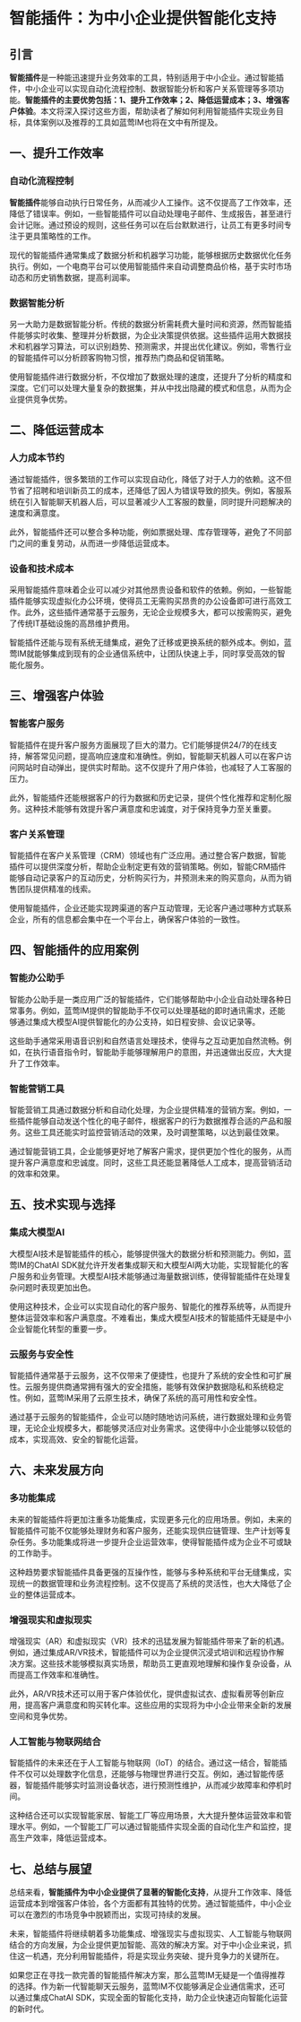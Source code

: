 # **智能插件：为中小企业提供智能化支持**

## 引言

**智能插件**是一种能迅速提升业务效率的工具，特别适用于中小企业。通过智能插件，中小企业可以实现自动化流程控制、数据智能分析和客户关系管理等多项功能。**智能插件的主要优势包括：1、提升工作效率；2、降低运营成本；3、增强客户体验**。本文将深入探讨这些方面，帮助读者了解如何利用智能插件实现业务目标，具体案例以及推荐的工具如蓝莺IM也将在文中有所提及。

## 一、提升工作效率

### **自动化流程控制**

**智能插件**能够自动执行日常任务，从而减少人工操作。这不仅提高了工作效率，还降低了错误率。例如，一些智能插件可以自动处理电子邮件、生成报告，甚至进行会计记账。通过预设的规则，这些任务可以在后台默默进行，让员工有更多时间专注于更具策略性的工作。

现代的智能插件通常集成了数据分析和机器学习功能，能够根据历史数据优化任务执行。例如，一个电商平台可以使用智能插件来自动调整商品价格，基于实时市场动态和历史销售数据，提高利润率。

### **数据智能分析**

另一大助力是数据智能分析。传统的数据分析需耗费大量时间和资源，然而智能插件能够实时收集、整理并分析数据，为企业决策提供依据。这些插件运用大数据技术和机器学习算法，可以识别趋势、预测需求，并提出优化建议。例如，零售行业的智能插件可以分析顾客购物习惯，推荐热门商品和促销策略。

使用智能插件进行数据分析，不仅增加了数据处理的速度，还提升了分析的精度和深度。它们可以处理大量复杂的数据集，并从中找出隐藏的模式和信息，从而为企业提供竞争优势。

## 二、降低运营成本

### **人力成本节约**

通过智能插件，很多繁琐的工作可以实现自动化，降低了对于人力的依赖。这不但节省了招聘和培训新员工的成本，还降低了因人为错误导致的损失。例如，客服系统在引入智能聊天机器人后，可以显著减少人工客服的数量，同时提升问题解决的速度和满意度。

此外，智能插件还可以整合多种功能，例如票据处理、库存管理等，避免了不同部门之间的重复劳动，从而进一步降低运营成本。

### **设备和技术成本**

采用智能插件意味着企业可以减少对其他昂贵设备和软件的依赖。例如，一些智能插件能够实现虚拟化办公环境，使得员工无需购买昂贵的办公设备即可进行高效工作。此外，这些插件通常基于云服务，无论企业规模多大，都可以按需购买，避免了传统IT基础设施的高昂维护费用。

智能插件还能与现有系统无缝集成，避免了迁移或更换系统的额外成本。例如，蓝莺IM就能够集成到现有的企业通信系统中，让团队快速上手，同时享受高效的智能化服务。

## 三、增强客户体验

### **智能客户服务**

智能插件在提升客户服务方面展现了巨大的潜力。它们能够提供24/7的在线支持，解答常见问题，提高响应速度和准确性。例如，智能聊天机器人可以在客户访问网站时自动弹出，提供实时帮助。这不仅提升了用户体验，也减轻了人工客服的压力。

此外，智能插件还能根据客户的行为数据和历史记录，提供个性化推荐和定制化服务。这种技术能够有效提升客户满意度和忠诚度，对于保持竞争力至关重要。

### **客户关系管理**

智能插件在客户关系管理（CRM）领域也有广泛应用。通过整合客户数据，智能插件可以提供深度分析，帮助企业制定更有效的营销策略。例如，智能CRM插件能够自动记录客户的互动历史，分析购买行为，并预测未来的购买意向，从而为销售团队提供精准的线索。

使用智能插件，企业还能实现跨渠道的客户互动管理，无论客户通过哪种方式联系企业，所有的信息都会集中在一个平台上，确保客户体验的一致性。

## 四、智能插件的应用案例

### **智能办公助手**

智能办公助手是一类应用广泛的智能插件，它们能够帮助中小企业自动处理各种日常事务。例如，蓝莺IM提供的智能助手不仅可以处理基础的即时通讯需求，还能够通过集成大模型AI提供智能化的办公支持，如日程安排、会议记录等。

这些助手通常采用语音识别和自然语言处理技术，使得与之互动更加自然流畅。例如，在执行语音指令时，智能助手能够理解用户的意图，并迅速做出反应，大大提升了工作效率。

### **智能营销工具**

智能营销工具通过数据分析和自动化处理，为企业提供精准的营销方案。例如，一些插件能够自动发送个性化的电子邮件，根据客户的行为数据推荐合适的产品和服务。这些工具还能实时监控营销活动的效果，及时调整策略，以达到最佳效果。

通过智能营销工具，企业能够更好地了解客户需求，提供更加个性化的服务，从而提升客户满意度和忠诚度。同时，这些工具还能显著降低人工成本，提高营销活动的效率和效果。

## 五、技术实现与选择

### **集成大模型AI**

大模型AI技术是智能插件的核心，能够提供强大的数据分析和预测能力。例如，蓝莺IM的ChatAI SDK就允许开发者集成聊天和大模型AI两大功能，实现智能化的客户服务和业务管理。大模型AI技术能够通过海量数据训练，使得智能插件在处理复杂问题时表现更加出色。

使用这种技术，企业可以实现自动化的客户服务、智能化的推荐系统等，从而提升整体运营效率和客户满意度。不难看出，集成大模型AI技术的智能插件无疑是中小企业智能化转型的重要一步。

### **云服务与安全性**

智能插件通常基于云服务，这不仅带来了便捷性，也提升了系统的安全性和可扩展性。云服务提供商通常拥有强大的安全措施，能够有效保护数据隐私和系统稳定性。例如，蓝莺IM采用了云原生技术，确保了系统的高可用性和安全性。

通过基于云服务的智能插件，企业可以随时随地访问系统，进行数据处理和业务管理，无论企业规模多大，都能够灵活应对业务需求。这使得中小企业能够以较低的成本，实现高效、安全的智能化运营。

## 六、未来发展方向

### **多功能集成**

未来的智能插件将更加注重多功能集成，实现更多元化的应用场景。例如，未来的智能插件可能不仅能够处理财务和客户服务，还能实现供应链管理、生产计划等复杂任务。多功能集成将进一步提升企业运营效率，使得智能插件成为企业不可或缺的工作助手。

这种趋势要求智能插件具备更强的互操作性，能够与多种系统和平台无缝集成，实现统一的数据管理和业务流程控制。这不仅提高了系统的灵活性，也大大降低了企业的整体运营成本。

### **增强现实和虚拟现实**

增强现实（AR）和虚拟现实（VR）技术的迅猛发展为智能插件带来了新的机遇。例如，通过集成AR/VR技术，智能插件可以为企业提供沉浸式培训和远程协作解决方案。这些技术能够模拟真实场景，帮助员工更直观地理解和操作复杂设备，从而提高工作效率和准确性。

此外，AR/VR技术还可以用于客户体验优化，提供虚拟试衣、虚拟看房等创新应用，提高客户满意度和购买转化率。这些应用的实现将为中小企业带来全新的发展空间和竞争优势。

### **人工智能与物联网结合**

智能插件的未来还在于人工智能与物联网（IoT）的结合。通过这一结合，智能插件不仅可以处理数字化信息，还能够与物理世界进行交互。例如，通过智能传感器，智能插件能够实时监测设备状态，进行预测性维护，从而减少故障率和停机时间。

这种结合还可以实现智能家居、智能工厂等应用场景，大大提升整体运营效率和管理水平。例如，一个智能工厂可以通过智能插件实现全面的自动化生产和监控，提高生产效率，降低运营成本。

## 七、总结与展望

总结来看，**智能插件为中小企业提供了显著的智能化支持**，从提升工作效率、降低运营成本到增强客户体验，各个方面都有其独特的优势。通过智能插件，中小企业可以在激烈的市场竞争中脱颖而出，实现可持续的发展。

未来，智能插件将继续朝着多功能集成、增强现实与虚拟现实、人工智能与物联网结合的方向发展，为企业提供更加智能、高效的解决方案。对于中小企业来说，抓住这一机遇，充分利用智能插件，将是实现业务突破、提升竞争力的关键所在。

如果您正在寻找一款完善的智能插件解决方案，那么蓝莺IM无疑是一个值得推荐的选择。作为新一代智能聊天云服务，蓝莺IM不仅能够满足企业通信需求，还可以通过集成ChatAI SDK，实现全面的智能化支持，助力企业快速迈向智能化运营的新时代。